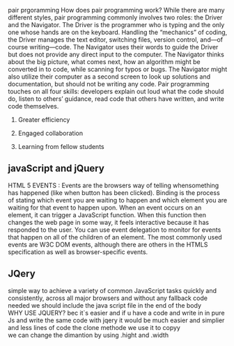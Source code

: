 pair prgoramming 
How does pair programming work?
While there are many different styles, pair programming commonly involves two roles: the Driver and the Navigator. The Driver is the programmer who is typing and the only one whose hands are on the keyboard. Handling the “mechanics” of coding, the Driver manages the text editor, switching files, version control, and—of course writing—code. The Navigator uses their words to guide the Driver but does not provide any direct input to the computer. The Navigator thinks about the big picture, what comes next, how an algorithm might be converted in to code, while scanning for typos or bugs. The Navigator might also utilize their computer as a second screen to look up solutions and documentation, but should not be writing any code.
Pair programming touches on all four skills: developers explain out loud what the code should do, listen to others’ guidance, read code that others have written, and write code themselves.
1. Greater efficiency
2. Engaged collaboration

3. Learning from fellow students

## javaScript and jQuery
HTML 5  EVENTS :
Events  are the browsers way of telling  whensomething has happened (like  when  button has been clicked).
Binding is the process of stating which event you are waiting to happen and which element you are waiting for that event to happen upon.
When an event occurs on an element, it can trigger a JavaScript function. When this function then changes the web page in some way, it feels interactive because it has responded to the user.
You can use event delegation to monitor for events
that happen on all of the children of an element.
The most commonly used events are W3C DOM
events, although there are others in the HTMLS
specification as well as browser-specific events.
  

  ## JQery
  simple way to achieve a variety of common
JavaScript tasks quickly and consistently, across all major
browsers and without any fallback code needed
 we should include the java script file in the end of the body  
 WHY USE JQUERY? 
 bec it`s easier and if u have a code and write in in pure Js and write the same code with jqery it would be much easier and simplier and less lines of code 
   the clone methode we use it to copyy  
   we can change the dimantion by using .hight and .width 
